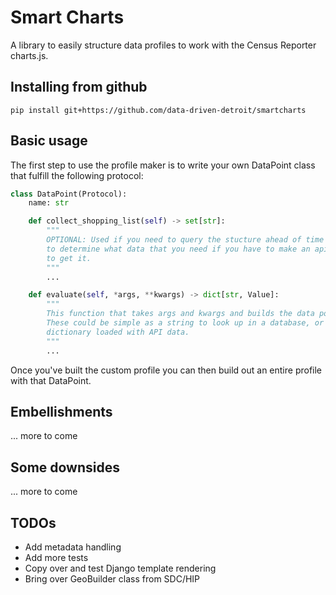 # Smart Charts

A library to easily structure data profiles to work with the Census Reporter charts.js.


## Installing from github

```console
pip install git+https://github.com/data-driven-detroit/smartcharts
```


## Basic usage

The first step to use the profile maker is to write your own DataPoint class that fulfill the following protocol:

```python
class DataPoint(Protocol):
    name: str

    def collect_shopping_list(self) -> set[str]:
        """
        OPTIONAL: Used if you need to query the stucture ahead of time
        to determine what data that you need if you have to make an api call
        to get it.
        """
        ...

    def evaluate(self, *args, **kwargs) -> dict[str, Value]:
        """
        This function that takes args and kwargs and builds the data point.
        These could be simple as a string to look up in a database, or a full
        dictionary loaded with API data.
        """
        ...
```

Once you've built the custom profile you can then build out an entire profile with that DataPoint.

## Embellishments

... more to come

## Some downsides

... more to come

## TODOs

- Add metadata handling
- Add more tests
- Copy over and test Django template rendering
- Bring over GeoBuilder class from SDC/HIP
